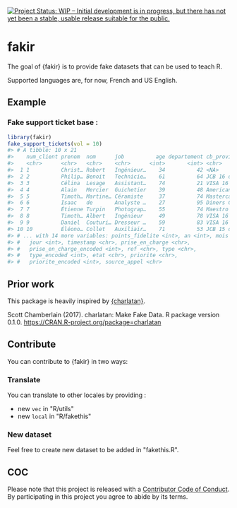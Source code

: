 
<!-- README.md is generated from README.Rmd. Please edit that file -->
[![Project Status: WIP – Initial development is in progress, but there has not yet been a stable, usable release suitable for the public.](http://www.repostatus.org/badges/latest/wip.svg)](http://www.repostatus.org/#wip)

fakir
=====

The goal of {fakir} is to provide fake datasets that can be used to teach R.

Supported languages are, for now, French and US English.

Example
-------

### Fake support ticket base :

``` r
library(fakir)
fake_support_tickets(vol = 10)
#> # A tibble: 10 x 21
#>    num_client prenom  nom      job          age departement cb_provider   
#>    <chr>      <chr>   <chr>    <chr>      <int>       <int> <chr>         
#>  1 1          Christ… Robert   Ingénieur…    34          42 <NA>          
#>  2 2          Philip… Benoit   Technicie…    61          64 JCB 16 digit  
#>  3 3          Célina  Lesage   Assistant…    74          21 VISA 16 digit 
#>  4 4          Alain   Mercier  Guichetier    39          48 American Expr…
#>  5 5          Timoth… Martine… Céramiste     37          74 Mastercard    
#>  6 6          Isaac   de       Analyste …    27          95 Diners Club /…
#>  7 7          Étienne Turpin   Photograp…    55          74 Maestro       
#>  8 8          Timoth… Albert   Ingénieur     49          78 VISA 16 digit 
#>  9 9          Daniel  Couturi… Dresseur …    59          83 VISA 16 digit 
#> 10 10         Éléono… Collet   Auxiliair…    71          53 JCB 15 digit  
#> # ... with 14 more variables: points_fidelite <int>, an <int>, mois <int>,
#> #   jour <int>, timestamp <chr>, prise_en_charge <chr>,
#> #   prise_en_charge_encoded <int>, ref <chr>, type <chr>,
#> #   type_encoded <int>, etat <chr>, priorite <chr>,
#> #   priorite_encoded <int>, source_appel <chr>
```

Prior work
----------

This package is heavily inspired by [{charlatan}](https://github.com/ropensci/charlatan).

Scott Chamberlain (2017). charlatan: Make Fake Data. R package version 0.1.0. <https://CRAN.R-project.org/package=charlatan>

Contribute
----------

You can contribute to {fakir} in two ways:

### Translate

You can translate to other locales by providing :

-   new `vec` in "R/utils"
-   new `local` in "R/fakethis"

### New dataset

Feel free to create new dataset to be added in "fakethis.R".

COC
---

Please note that this project is released with a [Contributor Code of Conduct](CODE_OF_CONDUCT.md). By participating in this project you agree to abide by its terms.
